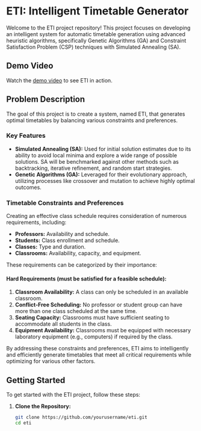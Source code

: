 # ETI: Intelligent Timetable Generator

Welcome to the ETI project repository! This project focuses on developing an intelligent system for automatic timetable generation using advanced heuristic algorithms, specifically Genetic Algorithms (GA) and Constraint Satisfaction Problem (CSP) techniques with Simulated Annealing (SA).

## Demo Video
Watch the [demo video](https://www.youtube.com/watch?v=bMu7USLMZ0E) to see ETI in action.

## Problem Description
The goal of this project is to create a system, named ETI, that generates optimal timetables by balancing various constraints and preferences.

### Key Features
- **Simulated Annealing (SA):** Used for initial solution estimates due to its ability to avoid local minima and explore a wide range of possible solutions. SA will be benchmarked against other methods such as backtracking, iterative refinement, and random start strategies.
- **Genetic Algorithms (GA):** Leveraged for their evolutionary approach, utilizing processes like crossover and mutation to achieve highly optimal outcomes.

### Timetable Constraints and Preferences
Creating an effective class schedule requires consideration of numerous requirements, including:

- **Professors:** Availability and schedule.
- **Students:** Class enrollment and schedule.
- **Classes:** Type and duration.
- **Classrooms:** Availability, capacity, and equipment.

These requirements can be categorized by their importance:

#### Hard Requirements (must be satisfied for a feasible schedule):
1. **Classroom Availability:** A class can only be scheduled in an available classroom.
2. **Conflict-Free Scheduling:** No professor or student group can have more than one class scheduled at the same time.
3. **Seating Capacity:** Classrooms must have sufficient seating to accommodate all students in the class.
4. **Equipment Availability:** Classrooms must be equipped with necessary laboratory equipment (e.g., computers) if required by the class.

By addressing these constraints and preferences, ETI aims to intelligently and efficiently generate timetables that meet all critical requirements while optimizing for various other factors.

## Getting Started
To get started with the ETI project, follow these steps:

1. **Clone the Repository:**
   ```bash
   git clone https://github.com/yourusername/eti.git
   cd eti
